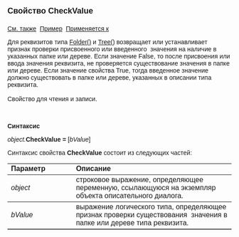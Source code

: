 ﻿<html>
<head>
<title>Описательный диалог\CheckValue</title>
</head>

<body>

<p><font size="4" face="Arial"><strong>Свойство CheckValue<br>
<br>
</strong></font><font face="Arial"><a href="../AsDialogEx.html">См. 
также</a>&nbsp;
<u>Пример</u>&nbsp; <a href="../AsDialogEx.html">Применяется к</a></font></p>

<p><font face="Arial">Для реквизитов типа <a
href="../../Types/Folder().html">Folder()</a> и <a href="../../Types/Tree().html">
Tree()</a>
возвращает или устанавливает признак проверки присвоенного или введенного&nbsp; 
значения на наличие в указанных папке или дереве. Если значение False, то после 
присвоения или ввода значения реквизита, не проверяется существование значения в 
папке или дереве. Если значение свойства True, тогда введенное значение должно 
существовать в папке или дереве, указанных в описании типа реквизита.<br>
<br>
Свойство для чтения и записи. </font></p>

<p class="label">&nbsp;</p>

<p class="label"><font face="Arial"><b>Синтаксис</b></font></p>

<p><font face="Arial"><em>object.</em><strong>CheckValue = </strong>[<em>bValue</em>]</font></p>

<p><font face="Arial">Синтаксис свойства <strong>CheckValue</strong>
состоит из следующих частей:</font></p>

<table border="1" cellPadding="5" cols="2" frame="below" rules="rows">
<TBODY>
  <tr vAlign="top">
    <td class="label" width="29%"><font face="Arial"><b>Параметр</b></font></td>
    <td class="label" width="71%"><font face="Arial"><strong>Описание</strong></font></td>
  </tr>
  <tr>
    <td width="29%"><em><font face="Arial">object</font></em></td>
    <td width="71%"><font face="Arial">строковое выражение, 
	определяющее переменную, ссылающуюся на экземпляр объекта описательного 
	диалога.</font></td>
  </tr>
  <tr>
    <td width="29%"><font face="Arial"><em>bValue</em></font></td>
    <td width="71%"><font face="Arial">выражение логического типа, 
	определяющее признак проверки существования&nbsp; значения в папке или дереве 
	типа реквизита.</font></td>
  </tr>
</TBODY>
</table>

<p class="label">&nbsp;</p>
</body>
</html>
